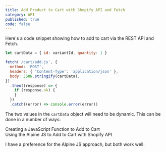 ```yaml
---
title: Add Product to Cart with Shopify API and Fetch
category: API
published: true
code: false
---
```


Here's a code snippet showing how to add to cart via the REST API and Fetch.

```js
let cartData = { id: variantId, quantity: 1 }

fetch('/cart/add.js', {
  method: 'POST',
  headers: { 'Content-Type': 'application/json' },
  body: JSON.stringify(cartData),
})
  .then((response) => {
    if (response.ok) {
    }
  })
  .catch((error) => console.error(error))
```

The two values in the `cartData` object will need to be dynamic. This can be done in a number of ways:

<nuxt-link to="javascript-add-to-cart-shopify-api">
  Creating a JavaScript Function to Add to Cart
</nuxt-link>

<br >

<nuxt-link to="alpine-add-to-cart-shopify-api">
  Using the Alpine JS to Add to Cart with Shopify API
</nuxt-link>

I have a preference for the Alpine JS approach, but both work well.
